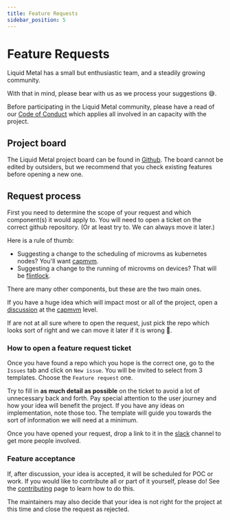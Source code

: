 ```yaml
---
title: Feature Requests
sidebar_position: 5
---
```


# Feature Requests

Liquid Metal has a small but enthusiastic team, and a steadily growing community.

With that in mind, please bear with us as we process your suggestions :sweat_smile:.

Before participating in the Liquid Metal community, please have a read of our
[Code of Conduct][coc] which applies all involved in an capacity with the project.

## Project board

The Liquid Metal project board can be found in [Github][board]. The board cannot be
edited by outsiders, but we recommend that you check existing features before opening
a new one.

## Request process

First you need to determine the scope of your request and which component(s) it would
apply to. You will need to open a ticket on the correct github repository. (Or at least
try to. We can always move it later.)

Here is a rule of thumb:
- Suggesting a change to the scheduling of microvms as kubernetes nodes? You'll want
  [capmvm][capmvm].
- Suggesting a change to the running of microvms on devices? That will be [flintlock][flintlock].

There are many other components, but these are the two main ones.

If you have a huge idea which will impact most or all of the project, open a [discussion][discussion]
at the [capmvm][discussion] level.

If are not at all sure where to open the request, just pick the repo which looks
sort of right and we can move it later if it is wrong :slightly_smiling_face:.

### How to open a feature request ticket

Once you have found a repo which you hope is the correct one, go to the `Issues`
tab and click on `New issue`. You will be invited to select from 3 templates.
Choose the `Feature request` one.

Try to fill in **as much detail as possible** on the ticket to avoid a lot of
unnecessary back and forth. Pay special attention to the user journey and how your idea will benefit
the project. If you have any ideas on implementation, note those too.
The template will guide you towards the sort of information we will need at a minimum.

Once you have opened your request, drop a link to it in the [slack][slack] channel to get more people
involved.

### Feature acceptance

If, after discussion, your idea is accepted, it will be scheduled for POC or work. If you
would like to contribute all or part of it yourself, please do! See the [contributing][contributing]
page to learn how to do this.

The maintainers may also decide that your idea is not right for the project at this
time and close the request as rejected.

[coc]: /docs/community/coc
[slack]: https://weave-community.slack.com/archives/C02KARWGR7S
[board]: https://github.com/orgs/weaveworks-liquidmetal/projects/1/views/2
[capmvm]: https://github.com/weaveworks-liquidmetal/cluster-api-provider-microvm
[discussion]: https://github.com/weaveworks-liquidmetal/cluster-api-provider-microvm/discussions/categories/ideas
[flintlock]: https://github.com/weaveworks-liquidmetal/flintlock
[contributing]: /docs/community/contributing
